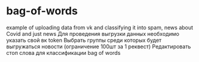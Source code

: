 # bag-of-words
example of uploading data from vk and classifying it into spam, news about Covid and just news
Для проведения выгрузки данных необходимо указать свой вк token
Выбрать группы среди которых будет выгружаться новости (ограничение 100шт за 1 реквест)
Редактировать стоп слова для классификации bag of words
